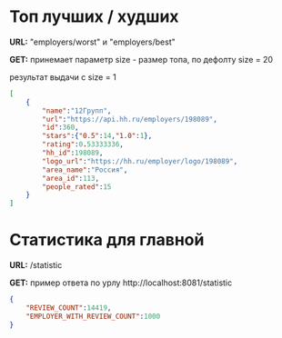 
# Топ лучших / худших

**URL:** "employers/worst" и "employers/best" 

**GET:**
принемает параметр size - размер топа, по дефолту size = 20

результат выдачи с size = 1
```json
[
    {
        "name":"12Групп",
        "url":"https://api.hh.ru/employers/198089",
        "id":360,
        "stars":{"0.5":14,"1.0":1},
        "rating":0.53333336,
        "hh_id":198089,
        "logo_url":"https://hh.ru/employer/logo/198089",
        "area_name":"Россия",
        "area_id":113,
        "people_rated":15
    }
]
```
# Статистика для главной

**URL:** /statistic 

**GET:**
пример ответа по урлу http://localhost:8081/statistic
```json
{
    "REVIEW_COUNT":14419,
    "EMPLOYER_WITH_REVIEW_COUNT":1000
}
```
